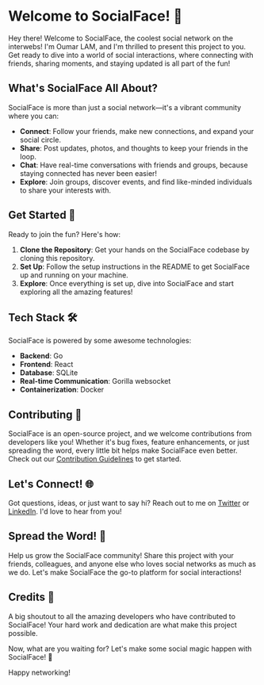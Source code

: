 # Welcome to SocialFace! 🚀

Hey there! Welcome to SocialFace, the coolest social network on the interwebs! I'm Oumar LAM, and I'm thrilled to present this project to you. Get ready to dive into a world of social interactions, where connecting with friends, sharing moments, and staying updated is all part of the fun!

## What's SocialFace All About?

SocialFace is more than just a social network—it's a vibrant community where you can:
- **Connect**: Follow your friends, make new connections, and expand your social circle.
- **Share**: Post updates, photos, and thoughts to keep your friends in the loop.
- **Chat**: Have real-time conversations with friends and groups, because staying connected has never been easier!
- **Explore**: Join groups, discover events, and find like-minded individuals to share your interests with.

## Get Started 🚀

Ready to join the fun? Here's how:
1. **Clone the Repository**: Get your hands on the SocialFace codebase by cloning this repository.
2. **Set Up**: Follow the setup instructions in the README to get SocialFace up and running on your machine.
3. **Explore**: Once everything is set up, dive into SocialFace and start exploring all the amazing features!

## Tech Stack 🛠️

SocialFace is powered by some awesome technologies:
- **Backend**: Go
- **Frontend**: React
- **Database**: SQLite
- **Real-time Communication**: Gorilla websocket
- **Containerization**: Docker

## Contributing 🤝

SocialFace is an open-source project, and we welcome contributions from developers like you! Whether it's bug fixes, feature enhancements, or just spreading the word, every little bit helps make SocialFace even better. Check out our [Contribution Guidelines](CONTRIBUTING.md) to get started.

## Let's Connect! 🌐

Got questions, ideas, or just want to say hi? Reach out to me on [Twitter](https://twitter.com/OumarLAM) or [LinkedIn](https://www.linkedin.com/in/oumar-lam-5a426b10b/). I'd love to hear from you!

## Spread the Word! 📣

Help us grow the SocialFace community! Share this project with your friends, colleagues, and anyone else who loves social networks as much as we do. Let's make SocialFace the go-to platform for social interactions!

## Credits 🙌

A big shoutout to all the amazing developers who have contributed to SocialFace! Your hard work and dedication are what make this project possible.

Now, what are you waiting for? Let's make some social magic happen with SocialFace! 💫

Happy networking!
